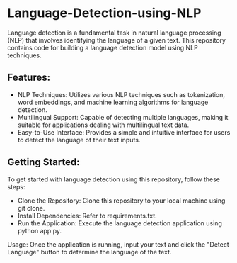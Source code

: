 # Language-Detection-using-NLP

Language detection is a fundamental task in natural language processing (NLP) that involves identifying the language of a given text. This repository contains code for building a language detection model using NLP techniques.

## Features:
* NLP Techniques: Utilizes various NLP techniques such as tokenization, word embeddings, and machine learning algorithms for language detection.
* Multilingual Support: Capable of detecting multiple languages, making it suitable for applications dealing with multilingual text data.
* Easy-to-Use Interface: Provides a simple and intuitive interface for users to detect the language of their text inputs.
  
## Getting Started:
To get started with language detection using this repository, follow these steps:

* Clone the Repository: Clone this repository to your local machine using git clone.
* Install Dependencies: Refer to requirements.txt.
* Run the Application: Execute the language detection application using python app.py.

Usage:
Once the application is running, input your text and click the "Detect Language" button to determine the language of the text.
